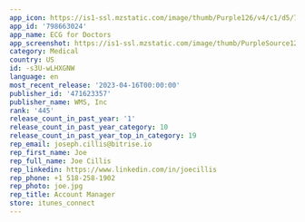 ```yaml
---
app_icon: https://is1-ssl.mzstatic.com/image/thumb/Purple126/v4/c1/d5/77/c1d5773e-fb64-924b-7d98-b32a7978ecd2/AppIcon-1x_U007emarketing-0-10-0-sRGB-85-220.png/1024x1024bb.png
app_id: '798663024'
app_name: ECG for Doctors
app_screenshot: https://is1-ssl.mzstatic.com/image/thumb/PurpleSource122/v4/a3/76/e6/a376e607-f717-bfc0-8d72-db4b78cf661d/b3a34eb5-4cc4-4e0d-8a8c-052407f70d3f_Simulator_Screen_Shot_-_iPhone_13_Pro_Max_-_2022-07-12_at_12.35.01.png/1284x2778bb.png
category: Medical
country: US
id: -s3U-wLHXGNW
language: en
most_recent_release: '2023-04-16T00:00:00'
publisher_id: '471623357'
publisher_name: WMS, Inc
rank: '445'
release_count_in_past_year: '1'
release_count_in_past_year_category: 10
release_count_in_past_year_top_in_category: 19
rep_email: joseph.cillis@bitrise.io
rep_first_name: Joe
rep_full_name: Joe Cillis
rep_linkedin: https://www.linkedin.com/in/joecillis
rep_phone: +1 518-258-1902
rep_photo: joe.jpg
rep_title: Account Manager
store: itunes_connect
---
```


